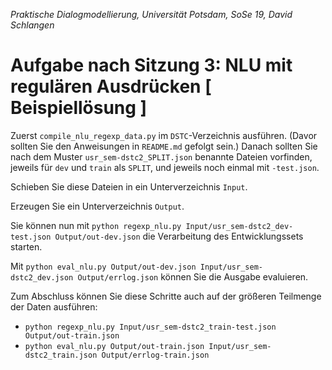 *Praktische Dialogmodellierung, Universität Potsdam, SoSe 19, David Schlangen*

# Aufgabe nach Sitzung 3: NLU mit regulären Ausdrücken [ Beispiellösung ]

Zuerst `compile_nlu_regexp_data.py` im `DSTC`-Verzeichnis ausführen. (Davor sollten Sie den Anweisungen in `README.md` gefolgt sein.) Danach sollten Sie nach dem Muster `usr_sem-dstc2_SPLIT.json` benannte Dateien vorfinden, jeweils für `dev` und `train` als `SPLIT`, und jeweils noch einmal mit `-test.json`.

Schieben Sie diese Dateien in ein Unterverzeichnis `Input`.

Erzeugen Sie ein Unterverzeichnis `Output`.

Sie können nun mit `python regexp_nlu.py Input/usr_sem-dstc2_dev-test.json Output/out-dev.json` die Verarbeitung des Entwicklungssets starten.

Mit `python eval_nlu.py Output/out-dev.json Input/usr_sem-dstc2_dev.json Output/errlog.json` können Sie die Ausgabe evaluieren.

Zum Abschluss können Sie diese Schritte auch auf der größeren Teilmenge der Daten ausführen:

* `python regexp_nlu.py Input/usr_sem-dstc2_train-test.json Output/out-train.json`
* `python eval_nlu.py Output/out-train.json Input/usr_sem-dstc2_train.json Output/errlog-train.json`
